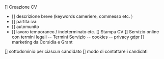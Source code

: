 [] Creazione CV
- [] descrizione breve (keywords cameriere, commesso etc. )
- [] partita iva
- [] automunito
- [] lavoro temporaneo / indeterminato etc.
[] Stampa CV
[] Servizio online con termini legali
-- Termini Servizio
-- cookies
-- privacy gdpr
[] marketing da Corsidia e Grant

[] sottodominio per ciascun candidato
[] modo di contattare i candidati
